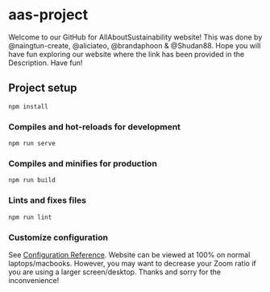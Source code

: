 # aas-project
Welcome to our GitHub for AllAboutSustainability website!
This was done by @naingtun-create, @aliciateo, @brandaphoon & @Shudan88.
Hope you will have fun exploring our website where the link has been provided in the Description.
Have fun!
## Project setup
```
npm install
```

### Compiles and hot-reloads for development
```
npm run serve
```

### Compiles and minifies for production
```
npm run build
```

### Lints and fixes files
```
npm run lint
```

### Customize configuration
See [Configuration Reference](https://cli.vuejs.org/config/).
Website can be viewed at 100% on normal laptops/macbooks.
However, you may want to decrease your Zoom ratio if you are using a larger screen/desktop.
Thanks and sorry for the inconvenience!
